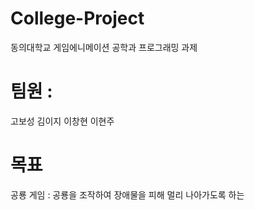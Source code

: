 # College-Project
동의대학교 게임에니메이션 공학과 프로그래밍 과제
# 팀원 :
고보성
김이지
이창현
이현주
# 목표
공룡 게임 : 공룡을 조작하여 장애물을 피해 멀리 나아가도록 하는 

